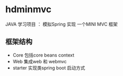 # hdminmvc
JAVA 学习项目  ： 模拟Spring 实现 一个MINI MVC 框架

## 框架结构

- Core  包括core beans context 
- Web  集成web 和 webmvc
- starter   实现类spring boot 启动方式
